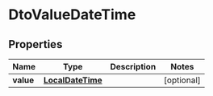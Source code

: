 
# DtoValueDateTime

## Properties
Name | Type | Description | Notes
------------ | ------------- | ------------- | -------------
**value** | [**LocalDateTime**](LocalDateTime.md) |  |  [optional]



